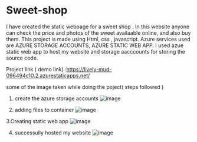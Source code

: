 # Sweet-shop

I have created the static webpage for a sweet shop . 
In this website anyone can check the price and photos of the sweet availaable online, and also buy them. 
This project is made using Html, css , javascript.
Azure services used are AZURE STORAGE ACCOUNTS, AZURE STATIC WEB APP.
I used azue static web app to host my website and storage aacccounts for storing the source code.


Project link ( demo link) :https://lively-mud-096494c10.2.azurestaticapps.net/

some of the image taken while doing the poject( steps followed )

1. create the azure storage accounts
 ![image](https://user-images.githubusercontent.com/112465763/197750465-a69a4f56-2bcf-4e2b-9fa7-64789bcd28c0.png)

2. adding files to container
![image](https://user-images.githubusercontent.com/112465763/197750558-c4527bc0-eef8-41d7-bbc3-16145e1fe31f.png)

3.Creating static web app 
![image](https://user-images.githubusercontent.com/112465763/197750646-a60b7cde-2d35-4778-ad9f-ceb42a7bb1b7.png)

4. successully hosted my website
![image](https://user-images.githubusercontent.com/112465763/197750724-1325ab3e-72f9-4809-b036-346f01c0d2e6.png)

